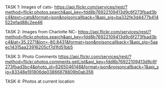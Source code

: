 TASK 1: Images of cats-
https://api.flickr.com/services/rest/?method=flickr.photos.search&api_key=fdd8b76922109413d9c6f273fbad3bc4&text=cats&format=json&nojsoncallback=1&api_sig=ba332fe3d4477b414522efad88c2ee46

TASK 2: Images from Charlotte NC-
https://api.flickr.com/services/rest/?method=flickr.photos.search&api_key=fdd8b76922109413d9c6f273fbad3bc4&lat=35.2271&lon=-80.8431&format=json&nojsoncallback=1&api_sig=5aaec14315aa23916205cf7d1fd51bb5

TASK 3: Photo Comments
https://api.flickr.com/services/rest/?method=flickr.photos.comments.getList&api_key=fdd8b76922109413d9c6f273fbad3bc4&photo_id=6265046148&format=json&nojsoncallback=1&api_sig=83348e191806de03866878809b0ab356

TASK 4: Photos at current location
